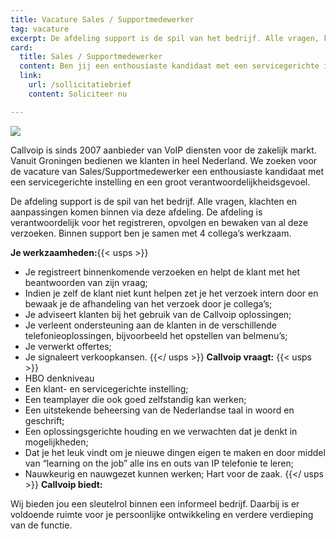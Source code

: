 ```yaml
---
title: Vacature Sales / Supportmedewerker
tag: vacature
excerpt: De afdeling support is de spil van het bedrijf. Alle vragen, klachten en aanpassingen komen binnen via deze afdeling. De afdeling is verantwoordelijk voor het registreren, opvolgen en bewaken van al deze verzoeken.
card:
  title: Sales / Supportmedewerker
  content: Ben jij een enthousiaste kandidaat met een servicegerichte instelling en een groot verantwoordelijkheidsgevoelzijn? Dan wij op zoek naar jou!
  link:
    url: /sollicitatiebrief
    content: Soliciteer nu

---
```

![](https://res.cloudinary.com/callvoip/image/upload/v1570901743/koffie_only_vqedsv.png)


Callvoip is sinds 2007 aanbieder van VoIP diensten voor de zakelijk markt. Vanuit Groningen bedienen we klanten in heel Nederland. 
We zoeken voor de vacature van Sales/Supportmedewerker een enthousiaste kandidaat met een servicegerichte instelling en een groot verantwoordelijkheidsgevoel.

De afdeling support is de spil van het bedrijf. Alle vragen, klachten en aanpassingen komen binnen via deze afdeling. 
De afdeling is verantwoordelijk voor het registreren, opvolgen en bewaken van al deze verzoeken. 
Binnen support ben je samen met 4 collega’s werkzaam.

**Je werkzaamheden:**{{< usps >}}
* Je registreert binnenkomende verzoeken en helpt de klant met het beantwoorden van zijn vraag; 
* Indien je zelf de klant niet kunt helpen zet je het verzoek intern door en bewaak je de afhandeling van het verzoek door je collega’s;
* Je adviseert klanten bij het gebruik van de Callvoip oplossingen;
* Je verleent ondersteuning aan de klanten in de verschillende telefonieoplossingen, bijvoorbeeld het opstellen van belmenu’s;
* Je verwerkt offertes;
* Je signaleert verkoopkansen.
{{</ usps >}}
**Callvoip vraagt:**
{{< usps >}} 
* HBO denkniveau
* Een klant- en servicegerichte instelling;
* Een teamplayer die ook goed zelfstandig kan werken;
* Een uitstekende beheersing van de Nederlandse taal in woord en geschrift;
* Een oplossingsgerichte houding en we verwachten dat je denkt in mogelijkheden;
* Dat je het leuk vindt om je nieuwe dingen eigen te maken en door middel van “learning on the job” alle ins en outs van IP telefonie te leren;
* Nauwkeurig en nauwgezet kunnen werken; Hart voor de zaak.
{{</ usps >}}
**Callvoip biedt:**

Wij bieden jou een sleutelrol binnen een informeel bedrijf. 
Daarbij is er voldoende ruimte voor je persoonlijke ontwikkeling en verdere verdieping van de functie.
